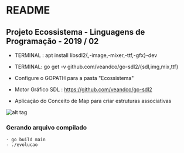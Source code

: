 # README

## Projeto Ecossistema - Linguagens de Programação - 2019 / 02


 - TERMINAL : apt install libsdl2{,-image,-mixer,-ttf,-gfx}-dev
 - TERMINAL: go get -v github.com/veandco/go-sdl2/{sdl,img,mix,ttf}
 - Configure o GOPATH para a pasta "Ecossistema"

 - Motor Gráfico SDL : https://github.com/veandco/go-sdl2 

 - Aplicação do Conceito de Map para criar estruturas associativas


![alt tag](http://url/to/img.png)



### Gerando arquivo compilado
    - go build main
    - ./evolucao
